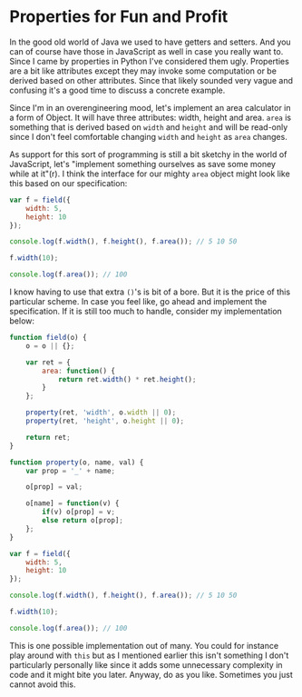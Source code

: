 # Properties for Fun and Profit

In the good old world of Java we used to have getters and setters. And you can of course have those in JavaScript as well in case you really want to. Since I came by properties in Python I've considered them ugly. Properties are a bit like attributes except they may invoke some computation or be derived based on other attributes. Since that likely sounded very vague and confusing it's a good time to discuss a concrete example.

Since I'm in an overengineering mood, let's implement an area calculator in a form of Object. It will have three attributes: width, height and area. `area` is something that is derived based on `width` and `height` and will be read-only since I don't feel comfortable changing `width` and `height` as `area` changes.

As support for this sort of programming is still a bit sketchy in the world of JavaScript, let's "implement something ourselves as save some money while at it"(r). I think the interface for our mighty `area` object might look like this based on our specification:

```js
var f = field({
    width: 5,
    height: 10
});

console.log(f.width(), f.height(), f.area()); // 5 10 50

f.width(10);

console.log(f.area()); // 100
```

I know having to use that extra `()`'s is bit of a bore. But it is the price of this particular scheme. In case you feel like, go ahead and implement the specification. If it is still too much to handle, consider my implementation below:

```js
function field(o) {
    o = o || {};

    var ret = {
        area: function() {
            return ret.width() * ret.height();
        }
    };

    property(ret, 'width', o.width || 0);
    property(ret, 'height', o.height || 0);

    return ret;
}

function property(o, name, val) {
    var prop = '_' + name;

    o[prop] = val;

    o[name] = function(v) {
        if(v) o[prop] = v;
        else return o[prop];
    };
}

var f = field({
    width: 5,
    height: 10
});

console.log(f.width(), f.height(), f.area()); // 5 10 50

f.width(10);

console.log(f.area()); // 100
```

This is one possible implementation out of many. You could for instance play around with `this` but as I mentioned earlier this isn't something I don't particularly personally like since it adds some unnecessary complexity in code and it might bite you later. Anyway, do as you like. Sometimes you just cannot avoid this.
